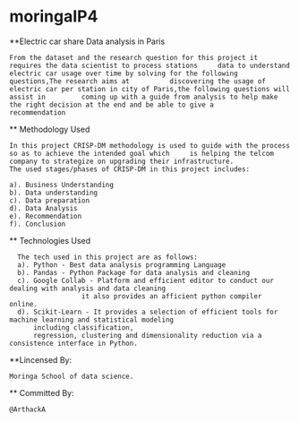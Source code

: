 # moringaIP4
**Electric car share Data analysis in Paris
    
    From the dataset and the research question for this project it requires the data scientist to process stations     data to understand electric car usage over time by solving for the following questions,The research aims at          discovering the usage of electric car per station in city of Paris,the following questions will assist in         coming up with a guide from analysis to help make the right decision at the end and be able to give a               recommendation
    
** Methodology Used 
    
    In this project CRISP-DM methodology is used to guide with the process so as to achieve the intended goal which     is helping the telcom company to strategize on upgrading their infrastructure.
    The used stages/phases of CRISP-DM in this project includes:

    a). Business Understanding
    b). Data understanding
    c). Data preparation
    d). Data Analysis
    e). Recommendation 
    f). Conclusion
    
** Technologies Used
    
      The tech used in this project are as follows:
      a). Python - Best data analysis programming Language
      b). Pandas - Python Package for data analysis and cleaning
      c). Google Collab - Platform and efficient editor to conduct our dealing with analysis and data cleaning
                      it also provides an afficient python compiler online.
      d). Scikit-Learn - It provides a selection of efficient tools for machine learning and statistical modeling
          including classification,
          regression, clustering and dimensionality reduction via a consistence interface in Python.
**Lincensed By:
    
    Moringa School of data science.
** Committed By:
    
    @ArthackA

